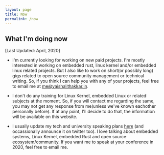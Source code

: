 ```yaml
---
layout: page
title: Now
permalink: /now
---
```


## What I'm doing now

[Last Updated: April, 2020]

- I'm currently looking for working on new paid projects. I'm mostly interested in working on embedded rust, linux kernel and/or embedded linux related projects. But I also like to work on short(or possibly long) gigs related to open source community management or technical writing. So, if you think I can help you with any of your projects, feel free to email me at me@vaishalithakkar.in.

- I don't do any training for Linux Kernel, embedded Linux or related subjects at the moment. So, if you will contact me regarding the same, you may not get any response from me(unless we've known eachother personally before). If at any point, I'll decide to do that, the information will be available on this website. 

- I usually update my tech and university speaking plans [here](http://vaishalithakkar.in/talks) (and occassionally announce it on twitter too). I love talking about embedded systems, Linux Kernel, embedded Rust and open source ecosystem/community. If you want me to speak at your conference in 2020, feel free to email me.



